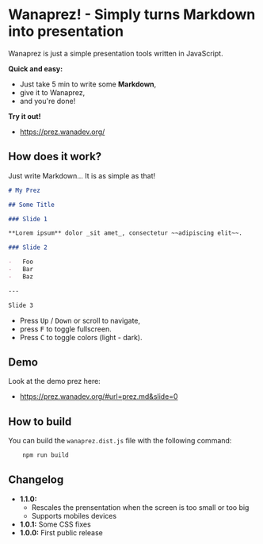 # Wanaprez! - Simply turns Markdown into presentation

Wanaprez is just a simple presentation tools written in JavaScript.

**Quick and easy:**

-   Just take 5 min to write some **Markdown**,
-   give it to Wanaprez,
-   and you're done!

**Try it out!**

-   <https://prez.wanadev.org/>

## How does it work?

Just write Markdown... It is as simple as that!

```markdown
# My Prez

## Some Title

### Slide 1

**Lorem ipsum** dolor _sit amet_, consectetur ~~adipiscing elit~~.

### Slide 2

-   Foo
-   Bar
-   Baz

---

Slide 3
```

-   Press <kbd>Up</kbd> / <kbd>Down</kbd> or scroll to navigate,
-   press <kbd>F</kbd> to toggle fullscreen.
-   Press <kbd>C</kbd> to toggle colors (light - dark).

## Demo

Look at the demo prez here:

-   <https://prez.wanadev.org/#url=prez.md&slide=0>

## How to build

You can build the `wanaprez.dist.js` file with the following command:

```javascript
    npm run build
```

## Changelog

-   **1.1.0:**
    -   Rescales the prensentation when the screen is too small or too big
    -   Supports mobiles devices
-   **1.0.1:** Some CSS fixes
-   **1.0.0:** First public release

